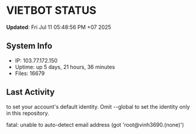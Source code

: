 # VIETBOT STATUS
**Updated**: Fri Jul 11 05:48:56 PM +07 2025

## System Info
- IP: 103.77.172.150
- Uptime: up 5 days, 21 hours, 36 minutes
- Files: 16679

## Last Activity

to set your account's default identity.
Omit --global to set the identity only in this repository.

fatal: unable to auto-detect email address (got 'root@vinh3690.(none)')
